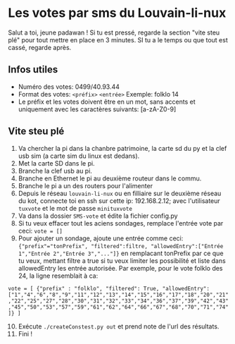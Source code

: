# Les votes par sms du Louvain-li-nux

Salut a toi, jeune padawan ! Si tu est pressé, regarde la section "vite steu plé" pour tout mettre en place en 3 minutes. SI tu a le temps ou que tout est cassé, regarde après.

## Infos utiles

- Numéro des votes: 0499/40.93.44
- Format des votes: 
	`<préfix>` `<entrée>` 
	Exemple: folklo 14
- Le préfix et les votes doivent être en un mot, sans accents et uniquement avec les caractères suivants: [a-zA-Z0-9]

## Vite steu plé

1. Va chercher la pi dans la chanbre patrimoine, la carte sd du py et la clef usb sim (a carte sim du linux est dedans).
2. Met la carte SD dans le pi.
3. Branche la clef usb au pi.
4. Branche en Ethernet le pi au deuxième routeur dans le commu.
5. Branche le pi a un des routers pour l'alimenter
6. Depuis le réseau `louvain-li-nux` ou en filliaire sur le deuxième réseau du kot, connecte toi en ssh sur cette ip: 192.168.2.12; avec l'utilisateur `tuxvote` et le mot de passe `minituxvote`
7. Va dans la dossier `SMS-vote` et édite la fichier config.py
8. Si tu veux effacer tout les aciens sondages, remplace l'entrée vote par ceci: `vote = []`
9. Pour ajouter un sondage, ajoute une entrée comme ceci: `{"prefix"="tonPrefix", "filtered":filtre, "allowedEntry":["Entrée 1","Entrée 2","Entrée 3","..."]}` en remplacant tonPrefix par ce que tu veux, mettant filtre a true si tu veux limiter les possibilité et liste dans allowedEntry les entrée autorisée. Par exemple, pour le vote folklo des 24, la ligne resemblait à ca: 

`vote = [
        {"prefix" : "folklo", "filtered": True, "allowedEntry": ["1","4","6","8","9","11","12","13","14","15","16","17","18","20","21","22","25","27","28","30","31","32","33","34","36","37","39","42","43","45","50","53","57","59","61","62","64","66","67","68","70","71","74"]}
        ]`

10. Exécute `./createConstest.py out` et prend note de l'url des résultats.
11. Fini !

